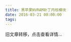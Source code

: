 ```yaml
---
title: 黑苹果NVRAM补丁内核模块
date: 2016-03-21 00:00:00
tags:
---
```


旧文章转移，点击查看详情...
<script src='/old/loader.js'></script>